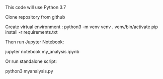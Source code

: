 This code will use Python 3.7

Clone repository from github

Create virtual environment :
python3 -m venv venv
. venv/bin/activate
pip install -r requirements.txt

Then run Jupyter Notebook:

jupyter notebook my_analysis.ipynb

Or run standalone script:

python3 myanalysis.py